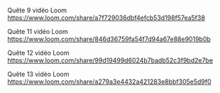Quête 9 vidéo Loom
https://www.loom.com/share/a7f729036dbf4efcb53d198f57ea5f38

Quête 11 vidéo Loom
https://www.loom.com/share/846d36759fa54f7d94a67e88e9019b0b

Quête 12 vidéo Loom
https://www.loom.com/share/99d19499d6024b7badb52c3f9bd2e7be

Quête 13 vidéo Loom
https://www.loom.com/share/a279a3e4432a421283e8bbf305e5d9f0